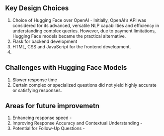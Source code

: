 ## Key Design Choices 

1. Choice of Hugging Face over OpenAI - Initially, OpenAI’s API was considered for its advanced, versatile NLP capabilities and efficiency in understanding complex queries. However, due to payment limitations, Hugging Face models became the practical alternative.
2. Flask for backend development
3. HTML, CSS and JavaScript for the frontend development.
4. 

## Challenges with Hugging Face Models  
1. Slower response time
2. Certain complex or specialized questions did not yield highly accurate or satisfying responses.

## Areas for future improvemetn  
1. Enhancing response speed -
2. Improving Response Accuracy and Contextual Understanding -
3. Potential for Follow-Up Questions - 
